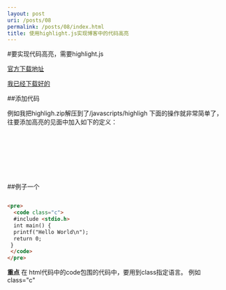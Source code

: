 ```yaml
---
layout: post
uri: /posts/08
permalink: /posts/08/index.html
title: 使用highlight.js实现博客中的代码高亮
---
```


#要实现代码高亮，需要highlight.js

[官方下载地址](http://softwaremaniacs.org/soft/highlight/en/download/)

[我已经下载好的](/images/post/download/highlight.zip)

##添加代码

例如我把highligh.zip解压到了/javascripts/highligh
下面的操作就非常简单了，往要添加高亮的见面中加入如下的定义：
<pre>
 <code class="html">
  <link rel="stylesheet" href=/javascripts/highlight/styles/tomorrow-night-eighties.css">
  <script src="/javascripts/highlight/highlight.pack.js"></script>
  <script>hljs.initHighlighingOnLoad();</script>
 </code>
</pre>


##例子一个
```html

<pre> 
  <code class="c">
  #include <stdio.h>
  int main() {
  printf("Hello World\n");
  return 0;
 }
 </code>
</pre>

```

**重点**
在
html代码中的code包围的代码中，要用到class指定语言。
例如class="c"


 


